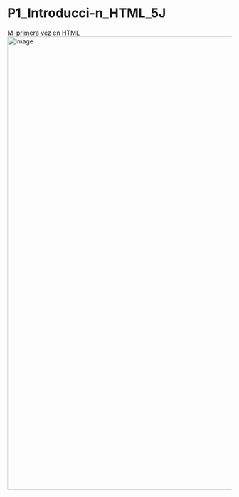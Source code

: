# P1_Introducci-n_HTML_5J
Mi primera vez en HTML
<img width="1918" height="1020" alt="image" src="https://github.com/user-attachments/assets/c22dc2bd-5696-432c-a40e-3ad7debdc55f" />
